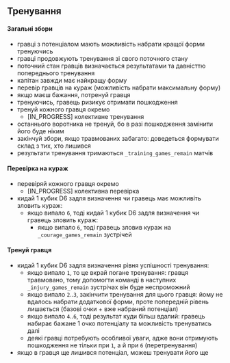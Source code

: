 
## Тренування


#### Загальні збори
* гравці з потенціалом мають можливість набрати кращої форми тренуючись
* гравці продовжують тренування зі свого поточного стану
* поточний стан гравців визначається результатами та давністтю попереднього тренування
* капітан завжди має найкращу форму
* перевір гравців на кураж (можливість набрати максимальну форму)
* якщо маєш бажання, потренуй гравця
* тренуючись, гравець ризикує отримати пошкодження
* тренуй кожного гравця окремо
    * [IN_PROGRESS] колективне тренування
* останнього воротника не тренуй, бо в разі пошкодження замінити його буде ніким
* закінчуй збори, якщо травмованих забагато: доведеться формувати склад з тих, хто лишився
* результати тренування тримаються `_training_games_remain` матчів


#### Перевірка на кураж
* перевіряй кожного гравця окремо
    * [IN_PROGRESS] колективна перевірка
* кидай 1 кубик D6 задля визначення чи гравець має можливіть зловить кураж:
    * якщо випало `6`, тоді кидай 1 кубик D6 задля визначення чи гравець зловить кураж:
        * якщо випало `6`, тоді гравець зловив кураж на `_courage_games_remain` зустрічей


#### Тренуй гравця
* кидай 1 кубик D6 задля визначення рівня успішності тренування:
	* якщо випало `1`, то це вкрай погане тренування: гравця травмовано, тому допомогти команді в наступних `_injury_games_remain` зустрічах він буде неспроможний
	* якщо випало `2`..`3`, закінчити тренування для цього гравця: йому не вдалось набрати додаткової форми, проте попередній рівень лишається (базові очки + вже набраний потенціал)
	* якщо випало `4`..`6`, тоді результат куди більш вдалий: гравець набирає бажане 1 очко потенціалу та можливість тренуватись далі
	* деякі гравці потребують особливої уваги, адже вони отримують пошкодження не тільки при `1`, а й при `6` (перетренування)
* якщо в гравця ще лишився потенціал, можеш тренувати його ще
